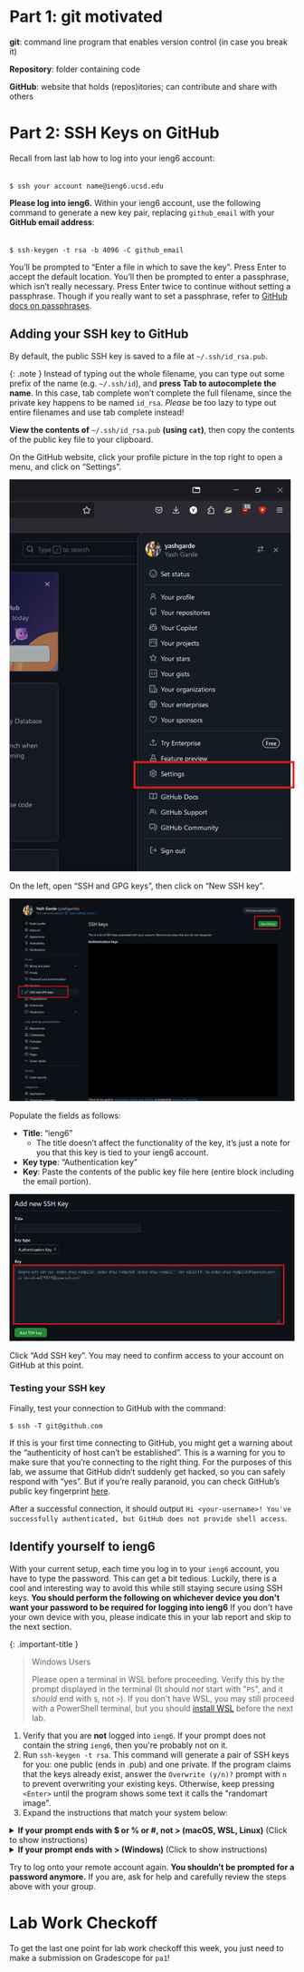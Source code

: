 # Part 1: git motivated
**git**: command line program that enables version control (in case you break it)

**Repository**: folder containing code

**GitHub**: website that holds (repos)itories; can contribute and share with others

# Part 2: SSH Keys on GitHub


 Recall from last lab how to log into your ieng6 account:

<code>
$ ssh <span class="code-replace-me" contenteditable>your account name</span>@ieng6.ucsd.edu
</code>

**Please log into ieng6.** Within your ieng6 account, use the following command to generate a new key pair, replacing `github_email` with your **GitHub email address**:

<code>
$ ssh-keygen -t rsa -b 4096 -C <span class="code-replace-me" contenteditable>github_email</span>
</code>

You’ll be prompted to “Enter a file in which to save the key”. Press Enter to accept the default location. You’ll then be prompted to enter a passphrase, which isn’t really necessary. Press Enter twice to continue without setting a passphrase. Though if you really want to set a passphrase, refer to [GitHub docs on passphrases](https://docs.github.com/en/authentication/connecting-to-github-with-ssh/working-with-ssh-key-passphrases).

## Adding your SSH key to GitHub

By default, the public SSH key is saved to a file at `~/.ssh/id_rsa.pub`.

{: .note }
Instead of typing out the whole filename, you can type out some prefix of the name (e.g. `~/.ssh/id`), and **press Tab to autocomplete the name**.
In this case, tab complete won’t complete the full filename, since the private key happens to be named `id_rsa`.
*Please* be too lazy to type out entire filenames and use tab complete instead\!


**View the contents of** `~/.ssh/id_rsa.pub` **(using `cat`)**, then copy the contents of the public key file to your clipboard.

On the GitHub website, click your profile picture in the top right to open a menu, and click on “Settings”.

![Click on Settings in your GitHub account menu](./assets/github_settings.png)

On the left, open “SSH and GPG keys”, then click on “New SSH key”.

![Go to "New SSH key"](./assets/github_ssh.png)

Populate the fields as follows:

* **Title**: “ieng6”
  * The title doesn’t affect the functionality of the key, it’s just a note for you that this key is tied to your ieng6 account.
* **Key type**: “Authentication key”
* **Key**: Paste the contents of the public key file here (entire block including the email portion).

![Go to the "Key" box](./assets/github_add_new_key.png)

Click “Add SSH key”. You may need to confirm access to your account on GitHub at this point.

### Testing your SSH key

Finally, test your connection to GitHub with the command:

```
$ ssh -T git@github.com
```

If this is your first time connecting to GitHub, you might get a warning about the “authenticity of host can’t be established”. This is a warning for you to make sure that you’re connecting to the right thing. For the purposes of this lab, we assume that GitHub didn’t suddenly get hacked, so you can safely respond with “yes”. But if you’re really paranoid, you can check GitHub’s public key fingerprint [here](https://docs.github.com/en/authentication/keeping-your-account-and-data-secure/githubs-ssh-key-fingerprints).

After a successful connection, it should output `Hi <your-username>! You've successfully authenticated, but GitHub does not provide shell access`.


## Identify yourself to ieng6

With your current setup, each time you log in to your `ieng6` account, you have to type the password. This can get a bit tedious. Luckily, there is a cool and interesting way to avoid this while still staying secure using SSH keys. **You should perform the following on whichever device you don't want your password to be required for logging into ieng6** If you don't have your own device with you, please indicate this in your lab report and skip to the next section.

{: .important-title }
> Windows Users
>
> Please open a terminal in WSL before proceeding. Verify this by the prompt displayed in the terminal (It should *not* start with "`PS`", and it *should* end with `$`, not `>`). If you don't have WSL, you may still proceed with a PowerShell terminal, but you should [install WSL](/docs/setup.html) before the next lab.

1. Verify that you are **not** logged into `ieng6`. If your prompt does not contain the string `ieng6`, then you're probably not on it.
2. Run `ssh-keygen -t rsa`. This command will generate a pair of SSH keys for you: one public (ends in .pub) and one private.
   If the program claims that the keys already exist, answer the `Overwrite (y/n)?` prompt with `n` to prevent overwriting your existing keys. Otherwise, keep pressing `<Enter>` until the program shows some text it calls the "randomart image".
3. Expand the instructions that match your system below:

<details>
    <summary>
        <strong>If your prompt ends with $ or % or #, not > (macOS, WSL, Linux)</strong> (Click to show instructions)
    </summary>
    Run <code>ssh-copy-id <span class="code-replace-me" contenteditable>username</span>@ieng6.ucsd.edu</code>, and enter your password (one last time). The program should claim that it has installed your key.
</details>
<details>
    <summary>
        <strong>If your prompt ends with > (Windows)</strong> (Click to show instructions)
    </summary>
    <ol>
        <li>Log into ieng6 with <code>ssh</code> (using your password as usual)</li>
        <li>Run <code>mkdir -p .ssh</code> in the terminal</li>
        <li>Log out of your remote account by pressing <kbd>Ctrl</kbd>+<kbd>D</kbd> or typing <code>exit</code>.</li>
        <li>On your local machine, run the following command:<br />
           <code>type $env:USERPROFILE\.ssh\id_rsa.pub | ssh <span class="code-replace-me" contenteditable>username</span>@ieng6.ucsd.edu "cat >> .ssh/authorized_keys"</code><br />
           (Credit to <a href="https://chrisjhart.com/Windows-10-ssh-copy-id/">Christopher Hart</a> for this convenient command. Please note if the above command does not work, copy in your full path to the SSH key)
        </li>
    </ol>
</details>

Try to log onto your remote account again. **You shouldn’t be prompted for a password anymore.** If you are, ask for help and carefully review the steps above with your group.

# Lab Work Checkoff

To get the last one point for lab work checkoff this week, you just need to make a submission on Gradescope for `pa1`! 
